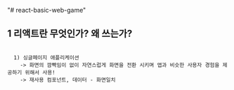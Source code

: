 "# react-basic-web-game"

## 1 리액트란 무엇인가? 왜 쓰는가?
<pre>
<code>
  1) 싱글페이지 애플리케이션
    -> 화면의 깜빡임이 없이 자연스럽게 화면을 전환 시키며 앱과 비슷한 사용자 경험을 제공하기 위해서 사용!
    -> 재사용 컴포넌트, 데이터 - 화면일치
</code>
</pre>
